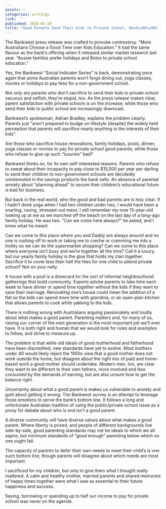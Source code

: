 ```yaml
---
assets: ~
categories: writings
link: ''
published: 2010-01-28
title: "Good Parents Send Their Kids to Private School, Donâ\x80\x99t They?"
---
```

The Bankwest press release was crafted to provoke controversy. “More
Australians Choose a Good Time over Kids Education.” It had the same
flavour as the bank’s offering when it released similar market research
last year. “Aussie families prefer holidays and Botox to private school
education.”

Yes, the Bankwest “Social Indicator Series” is back, demonstrating once
again that some Australian parents won’t forgo dining out, yoga classes,
movies or holidays to pay fees for a non-government school.

Not only are parents who don’t sacrifice to send their kids to private
school vacuous and selfish, they’re stupid, too. As the press release
makes clear, parent satisfaction with private schools is on the
increase, while those who send their kids to public school are
increasingly downcast.

Bankwest’s spokesman, Adrian Bradley, explains the problem clearly.
Parents just “aren’t prepared to budge on lifestyle [despite] the widely
held perception that parents will sacrifice nearly anything in the
interests of their kids”.

Are those who sacrifice house renovations, family holidays, pools,
dinner, yoga classes or movies to pay for private school good parents,
while those who refuse to give up such “luxuries” bad?

Bankwest thinks so, for its own self-interested reasons. Parents who
refuse to sweat about their incapacity to pay close to $15,000 per year
per darling to send their children to non-government schools are
decidedly uninterested in the savings products the bank sells. An
absence of parental anxiety about “planning ahead” to secure their
children’s educational future is bad for business.

But back in the real world, who the good and bad parents are is less
clear. If I hadn’t done yoga when I had two children under two, I would
have been a snarling, raving, stressed-out mess. I still remember my now
13-year-old looking up at me as we marched off the beach on the last day
of a long-ago family holiday. He was two. “Can we come here always?” he
asked, and I knew what he meant.

Can we come to this place where you and Daddy are always around and no
one is rushing off to work or taking me to creche or cramming me into a
trolley so we can do the supermarket shopping? Can we come to this place
where everyone isn’t busy and we’re together all the time? Call it a
luxury, but our yearly family holiday is the glue that holds my clan
together. Sacrifice it to cover less than half the fees for one child to
attend private school? Not on your nelly.

A house with a pool is a drawcard for the sort of informal neighbourhood
gatherings that build community. Experts advise parents to take time
each week to have dinner or spend time together without the kids if they
want to save their marriage. Renovating one’s house could mean the
addition of a flat so the kids can spend more time with grandma, or an
open-plan kitchen that allows parents to cook while yakking to the kids.

There is nothing wrong with Australians arguing passionately and loudly
about what makes a good parent. Parenting matters and, for many of us,
raising our corner of the next generation is the most important job
we’ll ever have. It is both right and human that we would look for rules
and examples to follow, and strive to measure up.

The problem is that while old ideals of good motherhood and fatherhood
have been discredited, new standards have yet to evolve. Most mothers
under 40 would likely reject the 1950s view that a good mother does not
work outside the home, but disagree about the right mix of paid and
home-based work a good mother should undertake. Modern men, too, are
clear they want to be different to their own fathers, more involved and
less consumed by the demands of earning, but are also unsure how to get
the balance right.

Uncertainty about what a good parent is makes us vulnerable to anxiety
and guilt about getting it wrong. The Bankwest survey is an attempt to
leverage those emotions to serve the bank’s bottom line. It follows a
long and unfortunate Australian tradition of using the public/private
school issue as a proxy for debate about who is and isn’t a good parent.

A diverse community will have diverse values about what makes a good
parent. Where liberty is prized, and people of different backgrounds
live side-by-side, good parenting standards may not be ideals to which
we all aspire, but minimum standards of “good enough” parenting below
which no one ought fall.

The capacity of parents to defer their own needs to meet their child’s
is one such bottom line, though parents will disagree about which needs
are most important.

I sacrificed for my children, but only to give them what I thought
really mattered. A calm and healthy mother, married parents and shared
memories of happy times together were what I saw as essential to their
future happiness and success.

Saving, borrowing or spending up to half our income to pay for private
school was never on the agenda.
